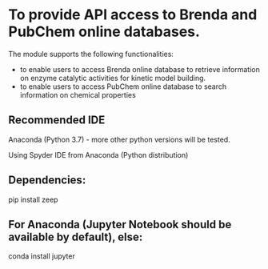 # To provide API access to Brenda and PubChem online databases.

The module supports the following functionalities:
* to enable users to access Brenda online database to retrieve information on enzyme catalytic activities for kinetic model building. 
* to enable users to access PubChem online database to search information on chemical properties 


## Recommended IDE
Anaconda (Python 3.7) - more other python versions will be tested.

Using Spyder IDE from Anaconda (Python distribution) 

## Dependencies:
pip install zeep


## For Anaconda (Jupyter Notebook should be available by default), else:
conda install jupyter
